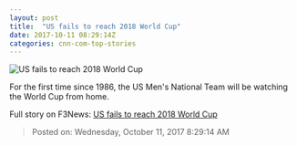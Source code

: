 ```yaml
---
layout: post
title:  "US fails to reach 2018 World Cup"
date: 2017-10-11 08:29:14Z
categories: cnn-com-top-stories
---
```


![US fails to reach 2018 World Cup](http://i2.cdn.cnn.com/cnnnext/dam/assets/171010223133-us-trinidad-tobago-soccer-super-tease.jpg)

For the first time since 1986, the US Men's National Team will be watching the World Cup from home.


Full story on F3News: [US fails to reach 2018 World Cup](http://www.f3nws.com/n/PQHPBC)

> Posted on: Wednesday, October 11, 2017 8:29:14 AM
